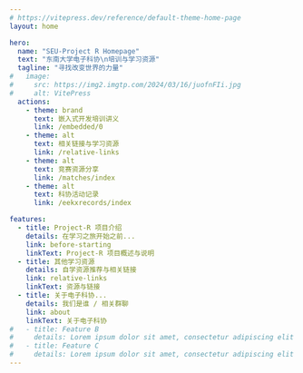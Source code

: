 ```yaml
---
# https://vitepress.dev/reference/default-theme-home-page
layout: home

hero:
  name: "SEU-Project R Homepage"
  text: "东南大学电子科协\n培训与学习资源"
  tagline: "寻找改变世界的力量"
#   image:
#     src: https://img2.imgtp.com/2024/03/16/juofnFIi.jpg
#     alt: VitePress
  actions:
    - theme: brand
      text: 嵌入式开发培训讲义
      link: /embedded/0
    - theme: alt
      text: 相关链接与学习资源
      link: /relative-links
    - theme: alt
      text: 竞赛资源分享
      link: /matches/index
    - theme: alt
      text: 科协活动记录
      link: /eekxrecords/index

features:
  - title: Project-R 项目介绍
    details: 在学习之旅开始之前...
    link: before-starting
    linkText: Project-R 项目概述与说明
  - title: 其他学习资源
    details: 自学资源推荐与相关链接
    link: relative-links
    linkText: 资源与链接
  - title: 关于电子科协...
    details: 我们是谁 / 相关群聊
    link: about
    linkText: 关于电子科协
#   - title: Feature B
#     details: Lorem ipsum dolor sit amet, consectetur adipiscing elit
#   - title: Feature C
#     details: Lorem ipsum dolor sit amet, consectetur adipiscing elit
---
```


